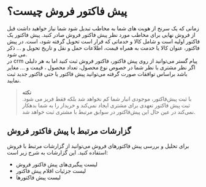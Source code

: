#  پیش فاکتور فروش چیست؟

زمانی که یک سرنخ از هویت های شما به مخاطب تبدیل شود شما نیاز خواهید داشت قبل از فروش نهایی برای مخاطب مورد نظر پیش فاکتور فروش صادر کنید. پیش فاکتور یک فاکتور اولیه است و شامل کالا و خدماتی که قرار است تحویل گرفته شود، است. در پیش فاکتور، عنوان کالا یا خدمت به همراه قیمت، اطلاعات حمل و نقل و تاریخ تحویل و ... ذکر می شود. <br>
 در  crm  پیام گستر می‌توانید از روی پیش فاکتور، فاکتور فروش ثبت کنید اما به هر دلیلی اگر نظر مشتری با نظر شما در خصوص نوع محصول، تعداد محصول ، قیمت و ... مغایر باشد براساس توافقات صورت گرفته می‌توانید پیش فاکتور یا حتی فاکتور جدید ثبت نمایید.<br>
>**نکته**<br>
 با ثبت پیش‌فاکتور، موجودی انبار شما کم نخواهد شد بلکه فقط فریز می شود. ثبت پیش فاکتور تعهدی برای مشتری ایجاد نمی‌کند و خریدار را به شما بدهکار نمی‌کند در عین حال این پیش‌فاکتور در سوابق مرتبط با مشتری ثبت خواهد شد.<br>
## گزارشات مرتبط با پیش فاکتور فروش
برای تحلیل و بررسی پیش فاکتورهای فروش می‌توانید از گزارشات مرتبط با فروش استفاده کنید. این گزارشات به شرح زیر است:
- لیست پیگیری‌های پیش فاکتور فروش
- لیست جزئیات اقلام پیش فاکتور
- لیست پیش فاکتورها